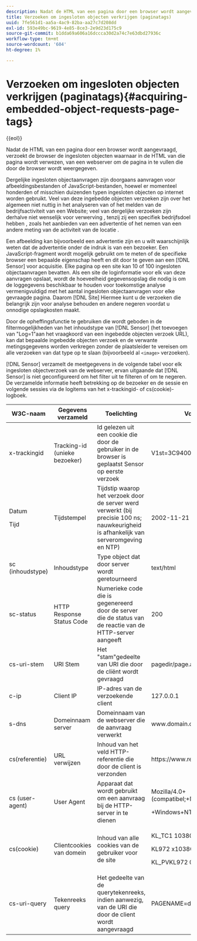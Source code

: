 ```yaml
---
description: Nadat de HTML van een pagina door een browser wordt aangevraagd, verzoekt de browser de ingesloten objecten waarnaar in de HTML van die pagina wordt verwezen, van een webserver om de pagina in te vullen die door de browser wordt weergegeven.
title: Verzoeken om ingesloten objecten verkrijgen (paginatags)
uuid: 7fe561d1-aa5a-4ac9-82ba-aa27c7d208dd
exl-id: 593e49bc-9619-4e85-8ce3-2e9d23d175c9
source-git-commit: b1dda69a606a16dccca30d2a74c7e63dbd27936c
workflow-type: tm+mt
source-wordcount: '604'
ht-degree: 1%

---
```


# Verzoeken om ingesloten objecten verkrijgen (paginatags){#acquiring-embedded-object-requests-page-tags}

{{eol}}

Nadat de HTML van een pagina door een browser wordt aangevraagd, verzoekt de browser de ingesloten objecten waarnaar in de HTML van die pagina wordt verwezen, van een webserver om de pagina in te vullen die door de browser wordt weergegeven.

Dergelijke ingesloten objectaanvragen zijn doorgaans aanvragen voor afbeeldingsbestanden of JavaScript-bestanden, hoewel er momenteel honderden of misschien duizenden typen ingesloten objecten op internet worden gebruikt. Veel van deze ingebedde objecten verzoeken zijn over het algemeen niet nuttig in het analyseren van of het melden van de bedrijfsactiviteit van een Website; veel van dergelijke verzoeken zijn derhalve niet wenselijk voor verwerving , tenzij zij een specifiek bedrijfsdoel hebben , zoals het aanbieden van een advertentie of het nemen van een andere meting van de activiteit van de locatie .

Een afbeelding kan bijvoorbeeld een advertentie zijn en u wilt waarschijnlijk weten dat de advertentie onder de indruk is van een bezoeker. Een JavaScript-fragment wordt mogelijk gebruikt om te meten of de specifieke browser een bepaalde eigenschap heeft en dit door te geven aan een [!DNL Sensor] voor acquisitie. Elke pagina op een site kan 10 of 100 ingesloten objectaanvragen bevatten. Als een site de loginformatie voor elk van deze aanvragen opslaat, wordt de hoeveelheid gegevensopslag die nodig is om de loggegevens beschikbaar te houden voor toekomstige analyse vermenigvuldigd met het aantal ingesloten objectaanvragen voor elke gevraagde pagina. Daarom [!DNL Site] Hiermee kunt u de verzoeken die belangrijk zijn voor analyse behouden en andere negeren voordat u onnodige opslagkosten maakt.

Door de opheffingsfunctie te gebruiken die wordt geboden in de filtermogelijkheden van het inhoudstype van [!DNL Sensor] (het toevoegen van &quot;Log=1&quot;aan het vraagkoord van een ingebedde objecten verzoek URL), kan dat bepaalde ingebedde objecten verzoek en de verwante metingsgegevens worden verkregen zonder de plaatsleider te vereisen om alle verzoeken van dat type op te slaan (bijvoorbeeld al `<image>` verzoeken).

[!DNL Sensor] verzamelt de meetgegevens in de volgende tabel voor elk ingesloten objectverzoek van de webserver, ervan uitgaande dat [!DNL Sensor] is niet geconfigureerd om het filter uit te filteren of om te negeren. De verzamelde informatie heeft betrekking op de bezoeker en de sessie en volgende sessies via de logitems van het x-trackingid- of cs(cookie)-logboek.

<table id="table_11BE08A798E743EC8E76F738F0CE5884">
 <thead>
  <tr>
   <th colname="col1" class="entry"> W3C-naam </th>
   <th colname="col2" class="entry"> Gegevens verzameld </th>
   <th colname="col3" class="entry"> Toelichting </th>
   <th colname="col4" class="entry"> Voorbeeld </th>
  </tr>
 </thead>
 <tbody>
  <tr>
   <td colname="col1"> x-trackingid </td>
   <td colname="col2"> Tracking-id (unieke bezoeker) </td>
   <td colname="col3"> Id gelezen uit een cookie die door de gebruiker in de browser is geplaatst <span class="wintitle"> Sensor </span> op eerste verzoek </td>
   <td colname="col4"> V1st=3C94007B4E01F9C2 </td>
  </tr>
  <tr>
   <td colname="col1"> <p>Datum </p> <p>Tijd </p> </td>
   <td colname="col2"> Tijdstempel </td>
   <td colname="col3"> Tijdstip waarop het verzoek door de server werd verwerkt (bij precisie 100 ns; nauwkeurigheid is afhankelijk van serveromgeving en NTP) </td>
   <td colname="col4"> 2002-11-21 17:21:45,123 </td>
  </tr>
  <tr>
   <td colname="col1"> sc (inhoudstype) </td>
   <td colname="col2"> Inhoudstype </td>
   <td colname="col3"> Type object dat door server wordt geretourneerd </td>
   <td colname="col4"> text/html </td>
  </tr>
  <tr>
   <td colname="col1"> sc-status </td>
   <td colname="col2"> HTTP Response Status Code </td>
   <td colname="col3"> Numerieke code die is gegenereerd door de server die de status van de reactie van de HTTP-server aangeeft </td>
   <td colname="col4"> 200 </td>
  </tr>
  <tr>
   <td colname="col1"> cs-uri-stem </td>
   <td colname="col2"> URI Stem </td>
   <td colname="col3"> Het "stam"gedeelte van URI die door de cliënt wordt gevraagd </td>
   <td colname="col4"> pagedir/page.asp </td>
  </tr>
  <tr>
   <td colname="col1"> c-ip </td>
   <td colname="col2"> Client IP </td>
   <td colname="col3"> IP-adres van de verzoekende client </td>
   <td colname="col4"> 127.0.0.1 </td>
  </tr>
  <tr>
   <td colname="col1"> s-dns </td>
   <td colname="col2"> Domeinnaam server </td>
   <td colname="col3"> Domeinnaam van de webserver die de aanvraag verwerkt </td>
   <td colname="col4"> <span class="filepath"> www.domain.com </span> </td>
  </tr>
  <tr>
   <td colname="col1"> cs(referentie) </td>
   <td colname="col2"> URL verwijzen </td>
   <td colname="col3"> Inhoud van het veld HTTP-referentie die door de client is verzonden </td>
   <td colname="col4"> <span class="filepath"> https://www.referringsite.com </span> </td>
  </tr>
  <tr>
   <td colname="col1"> cs (user-agent) </td>
   <td colname="col2"> User Agent </td>
   <td colname="col3"> Apparaat dat wordt gebruikt om een aanvraag bij de HTTP-server in te dienen </td>
   <td colname="col4"> <p>Mozilla/4.0+(compatibel;+MSIE+6.0; </p> <p>+Windows+NT+5.1) </p> </td>
  </tr>
  <tr>
   <td colname="col1"> cs(cookie) </td>
   <td colname="col2"> Clientcookies van domein </td>
   <td colname="col3"> Inhoud van alle cookies van de gebruiker voor de site </td>
   <td colname="col4"> <p>KL_TC1 1038058778312 </p> <p>KL972 x1038058778312282052 </p> <p>KL_PVKL972 0 </p> </td>
  </tr>
  <tr>
   <td colname="col1"> cs-uri-query </td>
   <td colname="col2"> Tekenreeks query </td>
   <td colname="col3"> Het gedeelte van de querytekenreeks, indien aanwezig, van de URI die door de client wordt aangevraagd </td>
   <td colname="col4"> PAGENAME=dynamic1&amp;link=3001 </td>
  </tr>
 </tbody>
</table>
